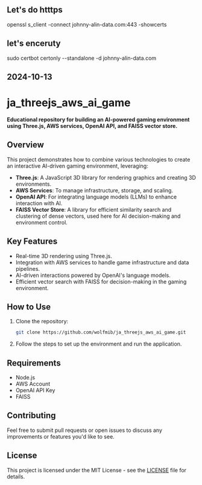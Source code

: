 




## Let's do htttps 

openssl s_client -connect johnny-alin-data.com:443 -showcerts

## let's enceruty
sudo certbot certonly --standalone -d johnny-alin-data.com










## 2024-10-13


# ja_threejs_aws_ai_game

**Educational repository for building an AI-powered gaming environment using Three.js, AWS services, OpenAI API, and FAISS vector store.**

## Overview

This project demonstrates how to combine various technologies to create an interactive AI-driven gaming environment, leveraging:

- **Three.js**: A JavaScript 3D library for rendering graphics and creating 3D environments.
- **AWS Services**: To manage infrastructure, storage, and scaling.
- **OpenAI API**: For integrating language models (LLMs) to enhance interaction with AI.
- **FAISS Vector Store**: A library for efficient similarity search and clustering of dense vectors, used here for AI decision-making and environment control.

## Key Features

- Real-time 3D rendering using Three.js.
- Integration with AWS services to handle game infrastructure and data pipelines.
- AI-driven interactions powered by OpenAI's language models.
- Efficient vector search with FAISS for decision-making in the gaming environment.

## How to Use

1. Clone the repository:
   ```bash
   git clone https://github.com/wolfmib/ja_threejs_aws_ai_game.git
   ```

2. Follow the steps to set up the environment and run the application.

## Requirements

- Node.js
- AWS Account
- OpenAI API Key
- FAISS

## Contributing

Feel free to submit pull requests or open issues to discuss any improvements or features you'd like to see.

## License

This project is licensed under the MIT License - see the [LICENSE](LICENSE) file for details.

